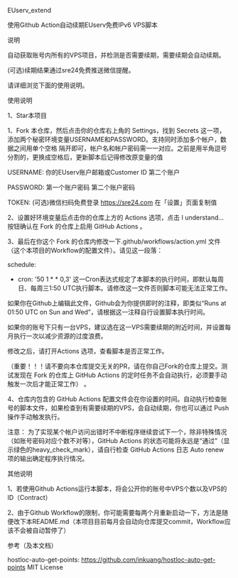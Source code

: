 EUserv_extend

使用Github Action自动续期EUserv免费IPv6 VPS脚本

说明

自动获取账号内所有的VPS项目，并检测是否需要续期，需要续期会自动续期。

(可选)续期结果通过sre24免费推送微信提醒。

请详细浏览下面的使用说明。

使用说明

1、Star本项目

1、Fork 本仓库，然后点击你的仓库右上角的 Settings，找到 Secrets 这一项，添加两个秘密环境变量USERNAME和PASSWORD。支持同时添加多个帐户，数据之间用单个空格 隔开即可，帐户名和帐户密码需一一对应。之前是用半角逗号分割的，更换成空格后，更新脚本后记得修改原变量的值

USERNAME: 你的EUserv账户邮箱或Customer ID 第二个账户

PASSWORD: 第一个账户密码 第二个账户密码

TOKEN: (可选)微信扫码免费登录 https://sre24.com 在「设置」页面复制值

2、设置好环境变量后点击你的仓库上方的 Actions 选项，点击 I understand... 按钮确认在 Fork 的仓库上启用 GitHub Actions 。

3、最后在你这个 Fork 的仓库内修改一下.github/workflows/action.yml 文件（这个本项目的Workflow的配置文件）。请见这一段落：

schedule:
  - cron: '50 1 * * 0,3'
这一Cron表达式规定了本脚本的执行时间，即默认每周日、每周三1:50 UTC执行脚本。请修改这一文件否则脚本可能无法正常工作。

如果你在Github上编辑此文件，Github会为你提供即时的注释，即类似“Runs at 01:50 UTC on Sun and Wed”，请根据这一注释自行设置脚本执行时间。

如果你的账号下只有一台VPS，建议选在这一VPS需要续期的附近时间，并设置每月执行一次以减少资源的过度浪费。

修改之后，请打开Actions 选项，查看脚本是否正常工作。

（重要！！！请不要向本仓库提交无关的PR，请在你自己Fork的仓库上提交。测试发现在 Fork 的仓库上 GitHub Actions 的定时任务不会自动执行，必须要手动触发一次后才能正常工作） 。

4、仓库内包含的 GitHub Actions 配置文件会在你设置的时间。自动执行检查账号的脚本文件，如果检查到有需要续期的VPS，会自动续期，你也可以通过 Push 操作手动触发执行。

注意： 为了实现某个帐户访问出错时不中断程序继续尝试下一个，除非特殊情况（如账号密码对应个数不对等），GitHub Actions 的状态可能将永远是“通过”（显示绿色的heavy_check_mark），请自行检查 GitHub Actions 日志 Auto renew 项的输出确定程序执行情况。

其他说明

1、若使用Github Actions运行本脚本，将会公开你的账号中VPS个数以及VPS的ID（Contract）

2、由于Github Workflow的限制，你可能需要每两个月重新启动一下，方法是随便改下本README.md（本项目目前每月会自动向仓库提交commit，Workflow应该不会被自动暂停了）

参考（及本文档）

hostloc-auto-get-points: https://github.com/inkuang/hostloc-auto-get-points MIT License
